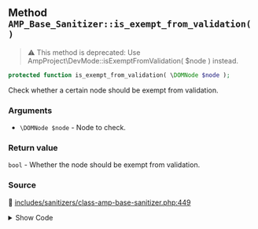 ## Method `AMP_Base_Sanitizer::is_exempt_from_validation()`

> :warning: This method is deprecated: Use AmpProject\DevMode::isExemptFromValidation( $node ) instead.

```php
protected function is_exempt_from_validation( \DOMNode $node );
```

Check whether a certain node should be exempt from validation.

### Arguments

* `\DOMNode $node` - Node to check.

### Return value

`bool` - Whether the node should be exempt from validation.

### Source

:link: [includes/sanitizers/class-amp-base-sanitizer.php:449](/includes/sanitizers/class-amp-base-sanitizer.php#L449-L452)

<details>
<summary>Show Code</summary>

```php
protected function is_exempt_from_validation( DOMNode $node ) {
	_deprecated_function( 'AMP_Base_Sanitizer::is_exempt_from_validation', '1.5', 'AmpProject\DevMode::isExemptFromValidation' );
	return DevMode::isExemptFromValidation( $node );
}
```

</details>

